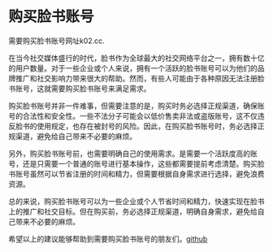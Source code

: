 # 购买脸书账号

需要购买脸书账号网址k02.cc.

在当今社交媒体盛行的时代，脸书作为全球最大的社交网络平台之一，拥有数十亿的用户数量。对于一些企业或个人来说，拥有一个活跃的脸书账号可以为他们的品牌推广和社交影响力带来很大的帮助。然而，有些人可能由于各种原因无法注册脸书账号，这就需要购买脸书账号来满足需求。

购买脸书账号并非一件难事，但需要注意的是，购买时务必选择正规渠道，确保账号的合法性和安全性。一些不法分子可能会以低价售卖非法或盗版账号，这不仅违反脸书的使用规定，也存在被封号的风险。因此，在购买脸书账号时，务必选择正规渠道，避免给自己带来不必要的麻烦。

另外，购买脸书账号前，也需要明确自己的使用需求。是需要一个活跃度高的账号，还是只需要一个普通的账号进行基本操作，这些都需要提前考虑清楚。购买脸书账号虽然可以节省注册的时间和精力，但需要根据自身需求进行选择，避免浪费资源。

总的来说，购买脸书账号可以为一些企业或个人节省时间和精力，快速实现在脸书上的推广和社交目标。但在购买前，务必选择正规渠道，明确自身需求，避免给自己带来不必要的麻烦。

希望以上的建议能够帮助到需要购买脸书账号的朋友们。[github](https://github.com)
